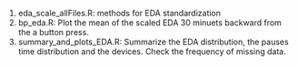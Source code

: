 1. eda_scale_allFiles.R: methods for EDA standardization
2. bp_eda.R: Plot the mean of the scaled EDA 30 minuets backward from the a button press.
3. summary_and_plots_EDA.R: Summarize the EDA distribution, the pauses time distribution and the devices. Check the frequency of missing data.
